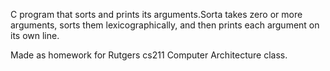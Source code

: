 C program that sorts and prints its arguments.Sorta takes zero or more arguments,
sorts them lexicographically, and then prints each argument on its own line.

Made as homework for Rutgers cs211 Computer Architecture class.
